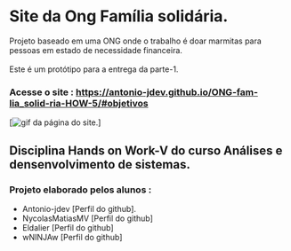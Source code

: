 # Site da Ong Família solidária.
 
 Projeto baseado em uma ONG onde o trabalho é doar marmitas para pessoas em estado de necessidade financeira. <br><br>
 Este é um protótipo para a entrega da parte-1.

### Acesse o site :  https://antonio-jdev.github.io/ONG-fam-lia_solid-ria-HOW-5/#objetivos

[<img src="./gif-ong.gif" alt="gif da página do site.">]

## Disciplina Hands on Work-V do curso Análises e densenvolvimento de sistemas.
### Projeto elaborado pelos alunos :

 - Antonio-jdev [Perfil do github].
 - NycolasMatiasMV [Perfil do github]
 - Eldalier [Perfil do github]
 - wNINJAw [Perfil do github] 